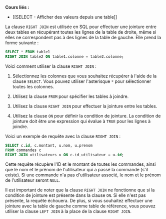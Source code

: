 **Cours liés :**
- [[SELECT - Afficher des valeurs depuis une table]]

La clause `RIGHT JOIN` est utilisée en SQL pour effectuer une jointure entre deux tables en récupérant toutes les lignes de la table de droite, même si elles ne correspondent pas à des lignes de la table de gauche. Elle prend la forme suivante :

```sql
SELECT * FROM table1 
RIGHT JOIN table2 ON table1.colonne = table2.colonne;
```

Voici comment utiliser la clause `RIGHT JOIN` :

1.  Sélectionnez les colonnes que vous souhaitez récupérer à l'aide de la clause `SELECT`. Vous pouvez utiliser l'asterisque `*` pour sélectionner toutes les colonnes.
    
2.  Utilisez la clause `FROM` pour spécifier les tables à joindre.
    
3.  Utilisez la clause `RIGHT JOIN` pour effectuer la jointure entre les tables.
    
4.  Utilisez la clause `ON` pour définir la condition de jointure. La condition de jointure doit être une expression qui évalue à `TRUE` pour les lignes à joindre.
    

Voici un exemple de requête avec la clause `RIGHT JOIN` :

```sql
SELECT c.id, c.montant, u.nom, u.prenom
FROM commandes c 
RIGHT JOIN utilisateurs u ON c.id_utilisateur = u.id;
```

Cette requête récupère l'ID et le montant de toutes les commandes, ainsi que le nom et le prénom de l'utilisateur qui a passé la commande (s'il existe). Si une commande n'a pas d'utilisateur associé, le nom et le prénom de l'utilisateur seront `NULL`.

Il est important de noter que la clause `RIGHT JOIN` ne fonctionne que si la condition de jointure est présente dans la clause `ON`. Si elle n'est pas présente, la requête échouera. De plus, si vous souhaitez effectuer une jointure avec la table de gauche comme table de référence, vous pouvez utiliser la clause `LEFT JOIN` à la place de la clause `RIGHT JOIN`.